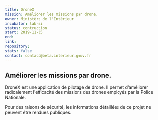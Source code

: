 ```yaml
---
title: DroneX
mission: Améliorer les missions par drone.
owner: Ministère de l'Intérieur
incubator: lab-mi
status: contruction
start: 2019-11-05
end:
link:
repository:
stats: false
contact: contact@beta.interieur.gouv.fr
---
```


## Améliorer les missions par drone.

DroneX est une application de pilotage de drone. Il permet d’améliorer radicalement l'efficacité des missions des drones employés par la Police Nationale. 

Pour des raisons de sécurité, les informations détaillées de ce projet ne peuvent être rendues publiques.
